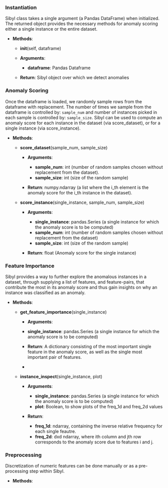 ### Instantiation

Sibyl class takes a single argument (a Pandas DataFrame) when initialized.  The returned object provides the necessary methods for anomaly scoring either a single instance or the entire dataset.

- __Methods__:

    - __init__(self, dataframe)

    - __Arguments__:

        - __dataframe__: Pandas Dataframe
        
    - __Return__: Sibyl object over which we detect anomalies

### Anomaly Scoring
Once the dataframe is loaded, we randomly sample rows from the dataframe with replacement. The number of times we sample from the dataframe is controlled by: `sample_num` and number of instances picked in each sample is controlled by: `sample_size`. Sibyl can be used to compute an anomaly score for each instance in the dataset (via score_dataset), or for a single instance (via score_instance).

- __Methods__:

  - __score_dataset__(sample_num, sample_size)

    - __Arguments__:

      - __sample_num__: int (number of random samples chosen without replacement from the dataset).
      - __sample_size__: int (size of the random sample)
      
    - __Return__: numpy.ndarray (a list where the i_th element is the anomaly score for the i_th instance in the dataset).
  - __score_instance__(single_instance, sample_num, sample_size)

    - __Arguments__:

      - __single_instance__: pandas.Series (a single instance for which the anomaly score is to be computed)
      - __sample_num__: int (number of random samples chosen without replacement from the dataset)
      - __sample_size__: int (size of the random sample)
      
    - __Return__: float (Anomaly score for the single instance)

### Feature Importance

Sibyl provides a way to further explore the anomalous instances in a dataset, through supplying a list of features, and feature-pairs, that contribute the most in its anomaly score and thus gain insights on why an instance was classified as an anomaly.

- __Methods__:

  - __get_feature_importance__(single_instance)
  
      - __Arguments__:
      
      - __single_instance__: pandas.Series (a single instance for which the anomaly score is to be computed)
      
      - __Return__: A dictionary consisting of the most important single feature in the anomaly score, as well as the single most important pair of features.
      - 
  - __instance_inspect__(single_instance, plot)
  
    - __Arguments__:

      - __single_instance__: pandas.Series (a single instance for which the anomaly score is to be computed)
      - __plot__: Boolean, to show plots of the freq_1d and freq_2d values
 
    - __Return__:
    
      - __freq_1d__: ndarray, containing the inverse relative frequency for each single feautre.
      - __freq_2d__: dxd ndarray, where ith column and jth row corresponds to the anomaly score due to features i and j.

### Preprocessing

Discretization of numeric features can be done manually or as a pre-processing step within Sibyl.

- __Methods__:


      
